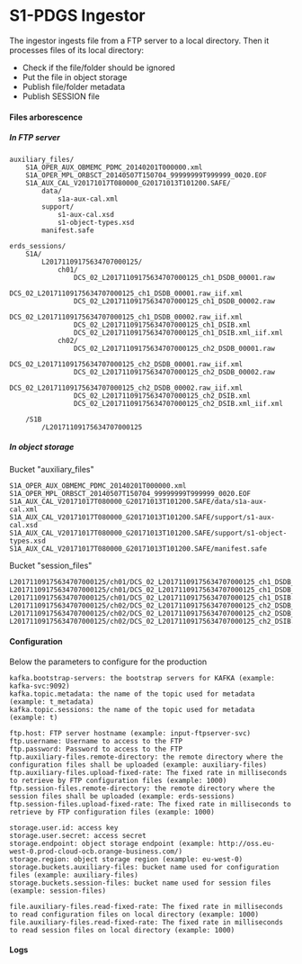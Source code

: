 S1-PDGS Ingestor
================
The ingestor ingests file from a FTP server to a local directory.
Then it processes files of its local directory:
- Check if the file/folder should be ignored
- Put the file in object storage
- Publish file/folder metadata
- Publish SESSION file

#### Files arborescence

##### In FTP server

	auxiliary_files/
		S1A_OPER_AUX_OBMEMC_PDMC_20140201T000000.xml
		S1A_OPER_MPL_ORBSCT_20140507T150704_99999999T999999_0020.EOF
		S1A_AUX_CAL_V20171017T080000_G20171013T101200.SAFE/
			data/
				s1a-aux-cal.xml
			support/
				s1-aux-cal.xsd
				s1-object-types.xsd
			manifest.safe

	erds_sessions/
		S1A/
			L20171109175634707000125/
				ch01/
					DCS_02_L20171109175634707000125_ch1_DSDB_00001.raw
					DCS_02_L20171109175634707000125_ch1_DSDB_00001.raw_iif.xml
					DCS_02_L20171109175634707000125_ch1_DSDB_00002.raw
					DCS_02_L20171109175634707000125_ch1_DSDB_00002.raw_iif.xml
					DCS_02_L20171109175634707000125_ch1_DSIB.xml
					DCS_02_L20171109175634707000125_ch1_DSIB.xml_iif.xml
				ch02/
					DCS_02_L20171109175634707000125_ch2_DSDB_00001.raw
					DCS_02_L20171109175634707000125_ch2_DSDB_00001.raw_iif.xml
					DCS_02_L20171109175634707000125_ch2_DSDB_00002.raw
					DCS_02_L20171109175634707000125_ch2_DSDB_00002.raw_iif.xml
					DCS_02_L20171109175634707000125_ch2_DSIB.xml
					DCS_02_L20171109175634707000125_ch2_DSIB.xml_iif.xml
				
		/S1B
			/L20171109175634707000125

##### In object storage

Bucket "auxiliary_files"

	S1A_OPER_AUX_OBMEMC_PDMC_20140201T000000.xml
	S1A_OPER_MPL_ORBSCT_20140507T150704_99999999T999999_0020.EOF
	S1A_AUX_CAL_V20171017T080000_G20171013T101200.SAFE/data/s1a-aux-cal.xml
	S1A_AUX_CAL_V20171017T080000_G20171013T101200.SAFE/support/s1-aux-cal.xsd
	S1A_AUX_CAL_V20171017T080000_G20171013T101200.SAFE/support/s1-object-types.xsd
	S1A_AUX_CAL_V20171017T080000_G20171013T101200.SAFE/manifest.safe

Bucket "session_files"

	L20171109175634707000125/ch01/DCS_02_L20171109175634707000125_ch1_DSDB_00001.raw
	L20171109175634707000125/ch01/DCS_02_L20171109175634707000125_ch1_DSDB_00002.raw
	L20171109175634707000125/ch01/DCS_02_L20171109175634707000125_ch1_DSIB.xml
	L20171109175634707000125/ch02/DCS_02_L20171109175634707000125_ch2_DSDB_00001.raw
	L20171109175634707000125/ch02/DCS_02_L20171109175634707000125_ch2_DSDB_00002.raw
	L20171109175634707000125/ch02/DCS_02_L20171109175634707000125_ch2_DSIB.xml
	
#### Configuration

Below the parameters to configure for the production

	kafka.bootstrap-servers: the bootstrap servers for KAFKA (example: kafka-svc:9092)
	kafka.topic.metadata: the name of the topic used for metadata (example: t_metadata)
	kafka.topic.sessions: the name of the topic used for metadata (example: t)
	
	ftp.host: FTP server hostname (example: input-ftpserver-svc)
	ftp.username: Username to access to the FTP
	ftp.password: Password to access to the FTP
	ftp.auxiliary-files.remote-directory: the remote directory where the configuration files shall be uploaded (example: auxiliary-files)
	ftp.auxiliary-files.upload-fixed-rate: The fixed rate in milliseconds to retrieve by FTP configuration files (example: 1000)
	ftp.session-files.remote-directory: the remote directory where the session files shall be uploaded (example: erds-sessions)
	ftp.session-files.upload-fixed-rate: The fixed rate in milliseconds to retrieve by FTP configuration files (example: 1000)
	
	storage.user.id: access key
	storage.user.secret: access secret
	storage.endpoint: object storage endpoint (example: http://oss.eu-west-0.prod-cloud-ocb.orange-business.com/)
	storage.region: object storage region (example: eu-west-0)
	storage.buckets.auxiliary-files: bucket name used for configuration files (example: auxiliary-files)
	storage.buckets.session-files: bucket name used for session files (example: session-files)
	
	file.auxiliary-files.read-fixed-rate: The fixed rate in milliseconds to read configuration files on local directory (example: 1000)
	file.auxiliary-files.read-fixed-rate: The fixed rate in milliseconds to read session files on local directory (example: 1000)

#### Logs
